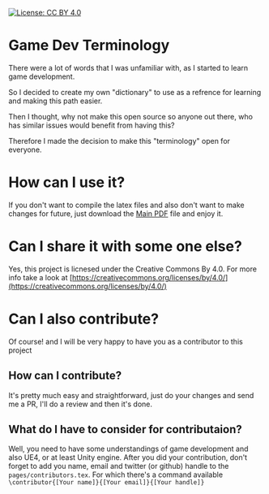 [![License: CC BY 4.0](https://img.shields.io/badge/License-CC%20BY%204.0-lightgrey.svg)](https://creativecommons.org/licenses/by/4.0/)

# Game Dev Terminology

There were a lot of words that I was unfamiliar with, as I started to learn game development.

So I decided to create my own "dictionary" to use as a refrence for
learning and making this path easier.

Then I thought, why not make this open source so anyone out there, who
has similar issues would benefit from having this?

Therefore I made the decision to make this "terminology" open for everyone.

# How can I use it?

If you don't want to compile the latex files and also don't want to
make changes for future, just download the [Main PDF](https://github.com/AienTech/gaming-development-terminology/raw/main/main.pdf) file and
enjoy it.

# Can I share it with some one else?

Yes, this project is licnesed under the Creative Commons By 4.0. For more info take a look at [https://creativecommons.org/licenses/by/4.0/](https://creativecommons.org/licenses/by/4.0/)

# Can I also contribute?

Of course! and I will be very happy to have you as a contributor to
this project

## How can I contribute?

It's pretty much easy and straightforward, just do your changes and send
me a PR, I'll do a review and then it's done.

## What do I have to consider for contributaion?

Well, you need to have some understandings of game development and also
UE4, or at least Unity engine. After you did your contribution,
don't forget to add you name, email and twitter (or github) handle to
the `pages/contributors.tex`. For which there's a command available
`\contributor{[Your name]}{[Your email]}{[Your handle]}`
